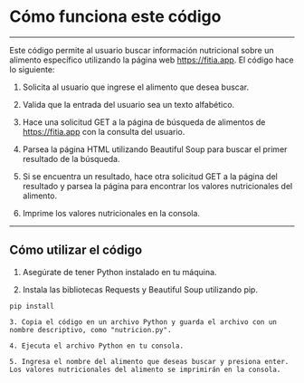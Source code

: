 # Cómo funciona este código
---

Este código permite al usuario buscar información nutricional sobre un alimento específico utilizando la página web https://fitia.app. El código hace lo siguiente:

1. Solicita al usuario que ingrese el alimento que desea buscar.

2. Valida que la entrada del usuario sea un texto alfabético.

3. Hace una solicitud GET a la página de búsqueda de alimentos de https://fitia.app con la consulta del usuario.

4. Parsea la página HTML utilizando Beautiful Soup para buscar el primer resultado de la búsqueda.

5. Si se encuentra un resultado, hace otra solicitud GET a la página del resultado y parsea la página para encontrar los valores nutricionales del alimento.

6. Imprime los valores nutricionales en la consola.

---

## Cómo utilizar el código

1. Asegúrate de tener Python instalado en tu máquina.

2. Instala las bibliotecas Requests y Beautiful Soup utilizando pip.
```
pip install 

3. Copia el código en un archivo Python y guarda el archivo con un nombre descriptivo, como "nutricion.py".

4. Ejecuta el archivo Python en tu consola.

5. Ingresa el nombre del alimento que deseas buscar y presiona enter.
Los valores nutricionales del alimento se imprimirán en la consola.